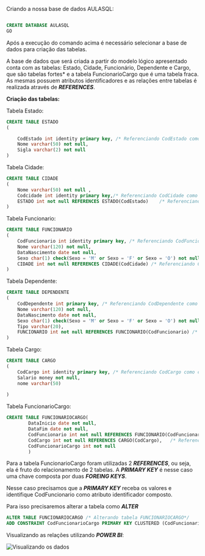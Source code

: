 Criando a nossa base de dados AULASQL:

``````sql

CREATE DATABASE AULASQL
GO
``````

Após a execução do comando acima é necessário selecionar a base de dados para criação das tabelas.

A base de dados que será criada a partir do modelo lógico apresentado conta com as tabelas: Estado, Cidade, Funcionário, Dependente e Cargo, que são tabelas fortes* e a tabela FuncionarioCargo que é uma tabela fraca. As mesmas possuem atributos identificadores e as relações entre tabelas é realizada através de ***REFERENCES***.

**Criação das tabelas:**

Tabela Estado:

``````sql
CREATE TABLE ESTADO
(

	CodEstado int identity primary key, /* Referenciando CodEstado como chave primaria da tabela */ 
	Nome varchar(50) not null,
	Sigla varchar(2) not null
)
``````

Tabela Cidade:

````sql
CREATE TABLE CIDADE
( 
	Nome varchar(50) not null ,
	Codcidade int identity primary key,/* Referenciando CodCidade como chave primaria da tabela */ 
	ESTADO int not null REFERENCES ESTADO(CodEstado)	/* Referenciando CodEstado como chave estrangeira da tabela CIDADE(relacao)*/ 
)
````

Tabela Funcionario:

````sql
CREATE TABLE FUNCIONARIO
(
	CodFuncionario int identity primary key, /* Referenciando CodFuncionario como chave primaria da tabela */ 
	Nome varchar(120) not null,
	DataNascimento date not null,
	Sexo char(1) check(Sexo = 'M' or Sexo = 'F' or Sexo = 'O') not null, 
	CIDADE int not null REFERENCES CIDADE(CodCidade) /* Referenciando CodCidade como chave estrangeira da tabela FUNCIONARIO(relacao)*/
)
````

Tabela Dependente:

````sql
CREATE TABLE DEPENDENTE
(
	CodDependente int primary key, /* Referenciando CodDependente como chave primaria da tabela */
	Nome varchar(120) not null,
	DataNascimento date not null,
	Sexo char(1) check(Sexo = 'M' or Sexo = 'F' or Sexo = 'O') not null,
	Tipo varchar(20),
	FUNCIONARIO int not null REFERENCES FUNCIONARIO(CodFuncionario) /* Referenciando CodFuncionario como chave estrangeira da tabela DEPENDENTE(relacao)*/
)
````

Tabela Cargo:

````sql
CREATE TABLE CARGO
(
	CodCargo int identity primary key, /* Referenciando CodCargo como chave primaria da tabela */
	Salario money not null,
	nome varchar(50)
	
)
````

Tabela FuncionarioCargo:

````sql
CREATE TABLE FUNCIONARIOCARGO(
		DataInicio date not null,
		DataFim date not null,
		CodFuncionario int not null REFERENCES FUNCIONARIO(CodFuncionario), /* Referenciando CodFuncionario como chave estrangeira da tabela FUNCIONARIOCARGO(relacao)*/
		CodCargo int not null REFERENCES CARGO(CodCargo),   /* Referenciando CodCargo como chave estrangeira da tabela FUNCIONARIOCARGO(relacao)*/
		CodFuncionarioCargo int not null
		)
````

Para a tabela FuncionarioCargo foram utilizadas 2 ***REFERENCES***, ou seja, ela é fruto do relacionamento de 2 tabelas. A ***PRIMARY KEY*** é nesse caso uma chave composta por duas ***FOREING KEYS***. 

Nesse caso precisamos que a ***PRIMARY KEY*** receba os valores e identifique CodFuncionario como atributo identificador composto.

Para isso precisaremos alterar a tabela como ***ALTER***

````sql
ALTER TABLE FUNCIONARIOCARGO /* Alterando tabela FUNCIONARIOCARGO*/
ADD CONSTRAINT CodFuncionarioCargo PRIMARY KEY CLUSTERED (CodFuncionario, CodCargo) /* Chave primaria composta das chaves estrangeiras CodFuncionario, CodCargo*/
````



Visualizando as relações utilizando ***POWER BI***:

![Visualizando os dados](https://github.com/rayane-barbosa/banco_de_dados/blob/main/PraticaCompet%C3%AAncia/PraticaCompetencia_III/image/relacoestabelas.PNG)